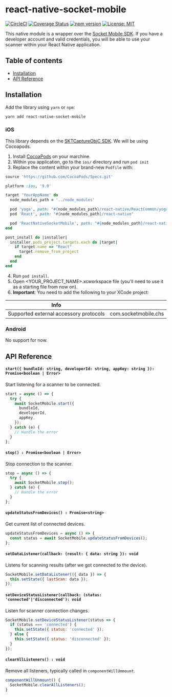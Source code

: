 # react-native-socket-mobile

[![CircleCI](https://circleci.com/gh/Traede/react-native-socket-mobile.svg?style=shield)](https://circleci.com/gh/Traede/react-native-socket-mobile) [![Coverage Status](https://coveralls.io/repos/github/Traede/react-native-socket-mobile/badge.svg?branch=master)](https://coveralls.io/github/Traede/react-native-socket-mobile?branch=master)
[![npm version](https://badge.fury.io/js/react-native-socket-mobile.svg)](https://badge.fury.io/js/react-native-socket-mobile) [![License: MIT](https://img.shields.io/badge/License-MIT-yellow.svg)](https://opensource.org/licenses/MIT)

This native module is a wrapper over the [Socket Mobile SDK](https://www.socketmobile.com/developer/portal/welcome). If you have a developer account and valid credentials, you will be able to use your scanner within your React Native application.

## Table of contents
- [Installation](#installation)
- [API Reference](#api-reference)

## Installation

Add the library using `yarn` or `npm`:

```bash
yarn add react-native-socket-mobile
```

### iOS

This library depends on the [SKTCaptureObjC SDK](https://github.com/SocketMobile/cocoapods-capture-obj-c). We will be using Cocoapods.

1. Install [CocoaPods](https://cocoapods.org/) on your marchine.
2. Within you application, go to the `ios/` directory and run `pod init`
3. Replace the content within your brand-new `Podfile` with:

```ruby
source 'https://github.com/CocoaPods/Specs.git'

platform :ios, '9.0'

target 'YourAppName' do
  node_modules_path = '../node_modules'

  pod 'yoga', path: "#{node_modules_path}/react-native/ReactCommon/yoga/yoga.podspec"
  pod 'React', path: "#{node_modules_path}/react-native"

  pod 'ReactNativeSocketMobile', path: "#{node_modules_path}/react-native-socket-mobile/ios"
end

post_install do |installer|
  installer.pods_project.targets.each do |target|
    if target.name == "React"
      target.remove_from_project
    end
  end
end
```
4. Run `pod install`.
5. Open <YOUR_PROJECT_NAME>.xcworkspace file (you'll need to use it as a starting file from now on).
6. **Important**: You need to add the following to your XCode project:

| Info        |            |
| ------------- |:-------------:|
| Supported external accessory protocols      | com.socketmobile.chs |

### Android

No support for now.

## API Reference

#### `start({ bundleId: string, developerId: string, appKey: string }): Promise<boolean | Error>`
Start listening for a scanner to be connected.
```js
start = async () => {
  try {
    await SocketMobile.start({
      bundleId,
      developerId,
      appKey,
    });
  } catch (e) {
    // Handle the error
  }
};
```

#### `stop() : Promise<boolean | Error>`
Stop connection to the scanner.
```js
stop = async () => {
  try {
    await SocketMobile.stop();
  } catch (e) {
    // Handle the error
  }
};
```

#### `updateStatusFromDevices() : Promise<string>`
Get current list of connected devices.
```js
updateStatusFromDevices = async () => {
  const status = await SocketMobile.updateStatusFromDevices();
};
```
  
#### `setDataListener(callback: (result: { data: string }): void`
Listens for scanning results (after we got connected to the device).
```js
SocketMobile.setDataListener(({ data }) => {
  this.setState({ lastScan: data });
});
```

#### `setDeviceStatusListener(callback: (status: 'connected'|'disconnected'): void`
Listen for scanner connection changes.
```js
SocketMobile.setDeviceStatusListener(status => {
  if (status === 'connected') {
    this.setState({ status: 'connected' });
  } else {
    this.setState({ status: 'disconnected' });
  }
});
```

#### `clearAllListeners() : void`
Remove all listeners, typically called in `componentWillUmmount`.
```js
componentWillUnmount() {
  SocketMobile.clearAllListeners();
}
```

